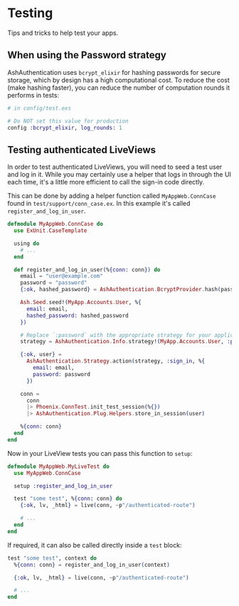 # Testing

Tips and tricks to help test your apps.

## When using the Password strategy

AshAuthentication uses `bcrypt_elixir` for hashing passwords for secure storage, which by design has a high computational cost. To reduce the cost (make hashing faster), you can reduce the number of computation rounds it performs in tests:

```elixir
# in config/test.exs

# Do NOT set this value for production
config :bcrypt_elixir, log_rounds: 1
```

## Testing authenticated LiveViews

In order to test authenticated LiveViews, you will need to seed a test user and
log in it.  While you may certainly use a helper that logs in through the UI
each time, it's a little more efficient to call the sign-in code directly.

This can be done by adding a helper function called `MyAppWeb.ConnCase` found in
`test/support/conn_case.ex`.  In this example it's called
`register_and_log_in_user`.

```elixir
defmodule MyAppWeb.ConnCase do
  use ExUnit.CaseTemplate

  using do
    # ...
  end

  def register_and_log_in_user(%{conn: conn}) do
    email = "user@example.com"
    password = "password"
    {:ok, hashed_password} = AshAuthentication.BcryptProvider.hash(password)

    Ash.Seed.seed!(MyApp.Accounts.User, %{
      email: email,
      hashed_password: hashed_password
    })

    # Replace `:password` with the appropriate strategy for your application.
    strategy = AshAuthentication.Info.strategy!(MyApp.Accounts.User, :password)

    {:ok, user} =
      AshAuthentication.Strategy.action(strategy, :sign_in, %{
        email: email,
        password: password
      })

    conn =
      conn
      |> Phoenix.ConnTest.init_test_session(%{})
      |> AshAuthentication.Plug.Helpers.store_in_session(user)

    %{conn: conn}
  end
end
```

Now in your LiveView tests you can pass this function to `setup`:

```elixir
defmodule MyAppWeb.MyLiveTest do
  use MyAppWeb.ConnCase

  setup :register_and_log_in_user

  test "some test", %{conn: conn} do
    {:ok, lv, _html} = live(conn, ~p"/authenticated-route")

    # ...
  end
end
```

If required, it can also be called directly inside a `test` block:

```elixir
test "some test", context do
  %{conn: conn} = register_and_log_in_user(context)

  {:ok, lv, _html} = live(conn, ~p"/authenticated-route")

  # ...
end
```
